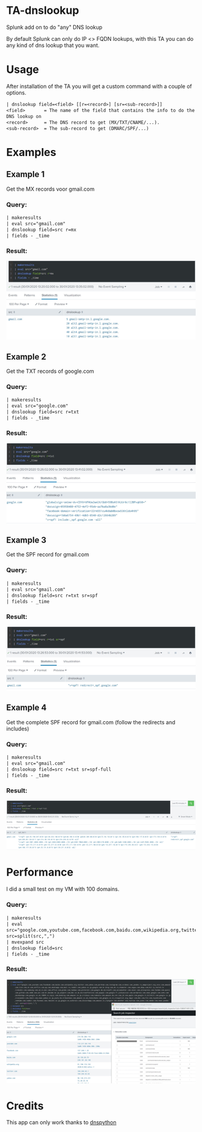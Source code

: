 # TA-dnslookup
Splunk add on to do "any" DNS lookup

By default Splunk can only do IP <> FQDN lookups, with this TA you can do any kind of dns lookup that you want.

# Usage
After installation of the TA you will get a custom command with a couple of options. 
``` 
| dnslookup field=<field> [[r=<record>] [sr=<sub-record>]]
<field>       = The name of the field that contains the info to do the DNS lookup on
<record>      = The DNS record to get (MX/TXT/CNAME/...).
<sub-record>  = The sub-record to get (DMARC/SPF/...)
```
# Examples
## Example 1
Get the MX records voor gmail.com
### Query:
```
| makeresults
| eval src="gmail.com"
| dnslookup field=src r=mx
| fields - _time
```
### Result:
![Example 1](/static/example_01.jpg?raw=true "Results for example 1")

## Example 2
Get the TXT records of google.com
### Query:
```
| makeresults
| eval src="google.com"
| dnslookup field=src r=txt
| fields - _time
```
### Result:
![Example 2](/static/example_02.jpg?raw=true "Results for example 2")

## Example 3
Get the SPF record for gmail.com
### Query:
```
| makeresults
| eval src="gmail.com"
| dnslookup field=src r=txt sr=spf
| fields - _time
```
### Result:
![Example 3](/static/example_03.jpg?raw=true "Results for example 3")

## Example 4
Get the complete SPF record for gmail.com (follow the redirects and includes)
### Query:
```
| makeresults
| eval src="gmail.com"
| dnslookup field=src r=txt sr=spf-full
| fields - _time
```
### Result:
![Example 4](/static/example_04.jpg?raw=true "Results for example 4")

# Performance
I did a small test on my VM with 100 domains.
### Query:
```
| makeresults
| eval src="google.com,youtube.com,facebook.com,baidu.com,wikipedia.org,twitter.com,yahoo.com,pornhub.com,instagram.com,xvideos.com,yandex.ru,ampproject.org,xnxx.com,amazon.com,live.com,vk.com,netflix.com,qq.com,whatsapp.com,mail.ru,reddit.com,yahoo.co.jp,google.com.br,bing.com,ok.ru,xhamster.com,sogou.com,ebay.com,bit.ly,twitch.tv,linkedin.com,samsung.com,sm.cn,msn.com,office.com,globo.com,taobao.com,pinterest.com,google.de,microsoft.com,accuweather.com,naver.com,aliexpress.com,fandom.com,quora.com,github.com,imdb.com,uol.com.br,docomo.ne.jp,youporn.com,bbc.co.uk,microsoftonline.com,paypal.com,google.fr,yidianzixun.com,wordpress.com,news.google.com,sohu.com,duckduckgo.com,google.co.uk,10086.cn,iqiyi.com,booking.com,amazon.co.jp,cricbuzz.com,taboola.com,amazon.de,cnn.com,jd.com,apple.com,google.it,bilibili.com,google.co.jp,livejasmin.com,tmall.com,news.yahoo.co.jp,youtu.be,tribunnews.com,amazon.co.uk,chaturbate.com,google.co.in,craigslist.org,imgur.com,bbc.com,fc2.com,tsyndicate.com,redtube.com,tumblr.com,foxnews.com,rakuten.co.jp,google.es,outbrain.com,discordapp.com,amazon.in,crptgate.com,weather.com,toutiao.com,youku.com,adobe.com,news.yandex.ru", src=split(src,",")
| mvexpand src
| dnslookup field=src 
| fields - _time
```
### Result:
![Performance](/static/performance.jpg?raw=true "Small scale performance test")


# Credits
This app can only work thanks to [dnspython](http://www.dnspython.org/)

